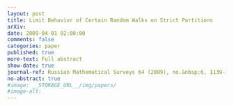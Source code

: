 ```yaml
---
layout: post
title: Limit Behavior of Certain Random Walks on Strict Partitions
arXiv:
date: 2009-04-01 02:00:00
comments: false
categories: paper
published: true
more-text: Full abstract
show-date: true
journal-ref: Russian Mathematical Surveys 64 (2009), no.&nbsp;6, 1139-1141
no-abstract: true
#image: __STORAGE_URL__/img/papers/
#image-alt:
---
```

